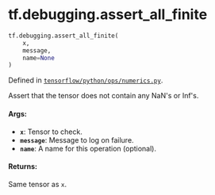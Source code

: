 <div itemscope itemtype="http://developers.google.com/ReferenceObject">
<meta itemprop="name" content="tf.debugging.assert_all_finite" />
<meta itemprop="path" content="Stable" />
</div>

# tf.debugging.assert_all_finite

``` python
tf.debugging.assert_all_finite(
    x,
    message,
    name=None
)
```



Defined in [`tensorflow/python/ops/numerics.py`](/code/stable/tensorflow/python/ops/numerics.py).

Assert that the tensor does not contain any NaN's or Inf's.

#### Args:

* <b>`x`</b>: Tensor to check.
* <b>`message`</b>: Message to log on failure.
* <b>`name`</b>: A name for this operation (optional).


#### Returns:

Same tensor as `x`.